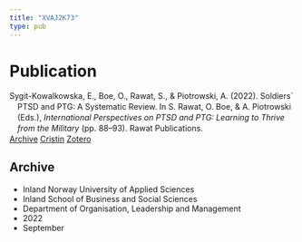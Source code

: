 ```yaml
---
title: "XVAJ2K73"
type: pub
---
```

<h1>Publication</h1>
<article id="csl-bib-container-XVAJ2K73" class="csl-bib-container">
  <div class="csl-bib-body" style="line-height: 1.35; padding-left: 1em; text-indent:-1em;">
  <div class="csl-entry">Sygit-Kowalkowska, E., Boe, O., Rawat, S., &amp; Piotrowski, A. (2022). Soldiers&#xB4; PTSD and PTG: A Systematic Review. In S. Rawat, O. Boe, &amp; A. Piotrowski (Eds.), <i>International Perspectives on PTSD and PTG: Learning to Thrive from the Military</i> (pp. 88&#x2013;93). Rawat Publications.</div>
</div>
  <div class="csl-bib-buttons">
    <a href="#taxonomy-article-XVAJ2K73" class="csl-bib-button">Archive</a>
    <a href alt="Cristin URL" class="csl-bib-button">Cristin</a>
    <a href alt="Zotero URL" class="csl-bib-button">Zotero</a>
  </div>
  <div id="csl-bib-meta-container-XVAJ2K73"></div>
</article>
<div id="csl-bib-meta-XVAJ2K73" class="csl-bib-meta">
  <article id="taxonomy-article-XVAJ2K73" class="taxonomy-article">
    <h1>Archive</h1>
    <ul>
      <li>Inland Norway University of Applied Sciences</li>
      <li>Inland School of Business and Social Sciences</li>
      <li>Department of Organisation, Leadership and Management</li>
      <li>2022</li>
      <li>September</li>
    </ul>
  </article>
</div>

